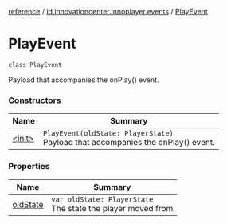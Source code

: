 [reference](../../index.md) / [id.innovationcenter.innoplayer.events](../index.md) / [PlayEvent](./index.md)

# PlayEvent

`class PlayEvent`

Payload that accompanies the onPlay() event.

### Constructors

| Name | Summary |
|---|---|
| [&lt;init&gt;](-init-.md) | `PlayEvent(oldState: PlayerState)`<br>Payload that accompanies the onPlay() event. |

### Properties

| Name | Summary |
|---|---|
| [oldState](old-state.md) | `var oldState: PlayerState`<br>The state the player moved from |
